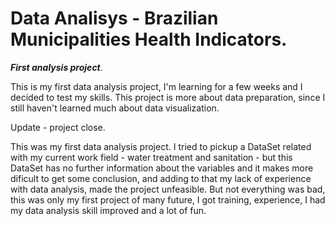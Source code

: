 # Data Analisys - Brazilian Municipalities Health Indicators.
***First analysis project***.

This is my first data analysis project, I'm learning for a few weeks and I decided to test my skills.
This project is more about data preparation, since I still haven't learned much about data visualization.

Update - project close.

This was my first data analysis project. 
I tried to pickup a DataSet related with my current work field - water treatment and sanitation - but this DataSet has no further information about the variables and it makes more dificult to get some conclusion, and adding to that my lack of experience with data analysis, 
made the project unfeasible.
But not everything was bad, this was only my first project of many future, I got training, experience, I had my data analysis skill improved and a lot of fun.


